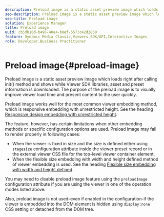 ```yaml
---
description: Preload image is a static asset preview image which loads right after calling init() method and shows while Viewer SDK libraries, asset and preset information is downloaded. The purpose of the preload image is to visually improve viewer load time and present content to the user quickly.
seo-description: Preload image is a static asset preview image which loads right after calling init() method and shows while Viewer SDK libraries, asset and preset information is downloaded. The purpose of the preload image is to visually improve viewer load time and present content to the user quickly.
seo-title: Preload image
solution: Experience Manager
title: Preload image
uuid: cb5db16d-b496-40e4-b8ef-5573c42d2850
feature: Dynamic Media Classic,Viewers,SDK/API,Interactive Images
role: Developer,Business Practitioner
---
```


# Preload image{#preload-image}

Preload image is a static asset preview image which loads right after calling init() method and shows while Viewer SDK libraries, asset and preset information is downloaded. The purpose of the preload image is to visually improve viewer load time and present content to the user quickly.

Preload image works well for the most common viewer embedding method, which is responsive embedding with unrestricted height. See the heading [Responsive design embedding with unrestricted height](../../c-html5-aem-asset-viewers/c-html5-aem-interactive-images/c-html5-aem-interactive-images.md#section-6bb5d3c502544ad18a58eafe12a13435).

The feature, however, has certain limitations when other embedding methods or specific configuration options are used. Preload image may fail to render properly in following cases:

* When the viewer is fixed in size and the size is defined either using `stagesize` configuration attribute inside the viewer preset record or in the external viewer CSS file for the top-level viewer container element. 
* When the flexible size embedding with width and height defined method of viewer embedding is used. See the heading [Flexible size embedding with width and height defined](../../c-html5-aem-asset-viewers/c-html5-aem-interactive-images/c-html5-aem-interactive-images.md#section-6bb5d3c502544ad18a58eafe12a13435).

You may need to disable preload image feature using the `preloadImage` configuration attribute if you are using the viewer in one of the operation modes listed above.

Also, preload image is not used-even if enabled in the configuration-if the viewer is embedded into the DOM element is hidden using `display:none` CSS setting or detached from the DOM tree. 
